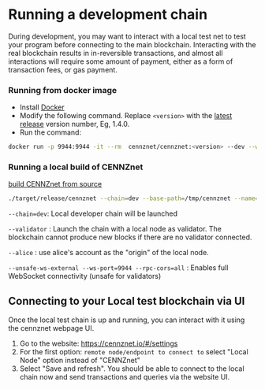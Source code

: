 # Running a development chain

During development, you may want to interact with a local test net to test your program before connecting to the main blockchain. Interacting with the real blockchain results in in-reversible transactions, and almost all interactions will require some amount of payment, either as a form of transaction fees, or gas payment.

### Running from docker image
* Install [Docker](https://www.docker.com/)
* Modify the following command. Replace `<version>` with the [latest release](https://github.com/cennznet/cennznet/releases) version number, Eg, 1.4.0. 
* Run the command:
```bash
docker run -p 9944:9944 -it --rm  cennznet/cennznet:<version> --dev --ws-external
```

### Running a local build of CENNZnet
[build CENNZnet from source](Network-participating/Node-operating/Running-a-Full-Node?id=building-from-source)

```bash
./target/release/cennznet --chain=dev --base-path=/tmp/cennznet --name=test --validator --alice --unsafe-ws-external --ws-port=9944 --rpc-cors=all
```

`--chain=dev`: Local developer chain will be launched

`--validator` : Launch the chain with a local node as validator. The blockchain cannot produce new blocks if there are no validator connected.

`--alice` : use alice's account as the "origin" of the local node.

`--unsafe-ws-external --ws-port=9944 --rpc-cors=all` : Enables full WebSocket connectivity (unsafe for validators)

## Connecting to your Local test blockchain via UI
Once the local test chain is up and running, you can interact with it using the cennznet webpage UI. 
1. Go to the website: https://cennznet.io/#/settings
2. For the first option: `remote node/endpoint to connect to` select "Local Node" option instead of "CENNZnet"
3. Select "Save and refresh".
You should be able to connect to the local chain now and send transactions and queries via the website UI.
